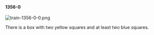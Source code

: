 #### 1356-0
![train-1356-0-0.png](https://github.com/lil-lab/nlvr/raw/master/nlvr/train/images/73/train-1356-0-0.png "train-1356-0-0.png")

There is a box with two yellow squares and at least two blue squares.